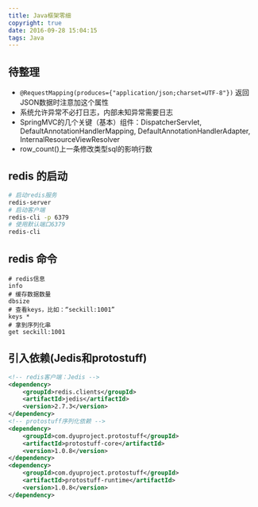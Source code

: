 ```yaml
---
title: Java框架零细
copyright: true
date: 2016-09-28 15:04:15
tags: Java
---
```


## 待整理
- `@RequestMapping(produces={"application/json;charset=UTF-8"})` 返回JSON数据时注意加这个属性
- 系统允许异常不必打日志，内部未知异常需要日志
- SpringMVC的几个关键（基本）组件：DispatcherServlet, DefaultAnnotationHandlerMapping, DefaultAnnotationHandlerAdapter, InternalResourceViewResolver
- row_count()上一条修改类型sql的影响行数


## redis 的启动
```bash
# 启动redis服务
redis-server
# 启动客户端
redis-cli -p 6379
# 使用默认端口6379
redis-cli
```

## redis 命令
```
# redis信息
info
# 缓存数据数量
dbsize
# 查看keys，比如：“seckill:1001”
keys *
# 拿到序列化串
get seckill:1001
```

## 引入依赖(Jedis和protostuff)
```xml
<!-- redis客户端：Jedis -->
<dependency>
    <groupId>redis.clients</groupId>
    <artifactId>jedis</artifactId>
    <version>2.7.3</version>
</dependency>
<!-- protostuff序列化依赖 -->
<dependency>
    <groupId>com.dyuproject.protostuff</groupId>
    <artifactId>protostuff-core</artifactId>
    <version>1.0.8</version>
</dependency>
<dependency>
    <groupId>com.dyuproject.protostuff</groupId>
    <artifactId>protostuff-runtime</artifactId>
    <version>1.0.8</version>
</dependency>
```
